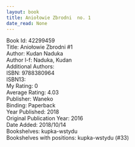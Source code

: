 ```yaml
---
layout: book
title: Aniołowie Zbrodni  no. 1
date_read: None
---
```


Book Id: 42299459<br />
Title: Aniołowie Zbrodni #1<br />
Author: Kudan Naduka<br />
Author l-f: Naduka, Kudan<br />
Additional Authors: <br />
ISBN: 9788380964<br />
ISBN13: <br />
My Rating: 0<br />
Average Rating: 4.03<br />
Publisher: Waneko<br />
Binding: Paperback<br />
Year Published: 2018<br />
Original Publication Year: 2016<br />
Date Added: 2018/10/14<br />
Bookshelves: kupka-wstydu<br />
Bookshelves with positions: kupka-wstydu (#33)<br />

